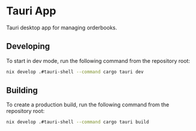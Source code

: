 # Tauri App

Tauri desktop app for managing orderbooks.

## Developing

To start in dev mode, run the following command from the repository root:

```bash
nix develop .#tauri-shell --command cargo tauri dev 
```

## Building

To create a production build, run the following command from the repository root:

```bash
nix develop .#tauri-shell --command cargo tauri build 
```
